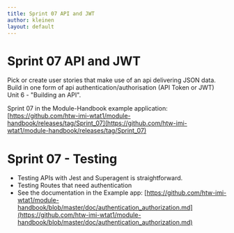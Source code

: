 ```yaml
---
title: Sprint 07 API and JWT
author: kleinen
layout: default
---
```


# Sprint 07 API and JWT

Pick or create user stories that make use of an api delivering JSON data.
Build in one form of api authentication/authorisation (API Token or JWT)
Unit 6 - "Building an API".

Sprint 07 in the Module-Handbook example application:  
[https://github.com/htw-imi-wtat1/module-handbook/releases/tag/Sprint_07](https://github.com/htw-imi-wtat1/module-handbook/releases/tag/Sprint_07)

# Sprint 07 - Testing

- Testing APIs with Jest and Superagent is straightforward.
- Testing Routes that need authentication
- See the documentation in the Example app: [https://github.com/htw-imi-wtat1/module-handbook/blob/master/doc/authentication_authorization.md](https://github.com/htw-imi-wtat1/module-handbook/blob/master/doc/authentication_authorization.md)
